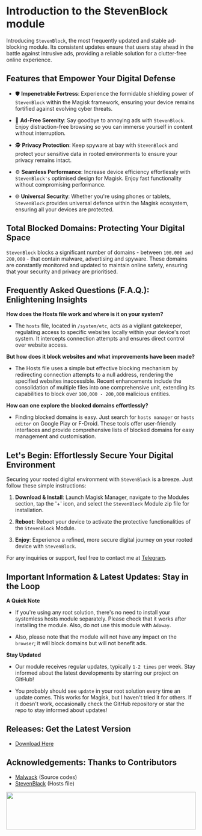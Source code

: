 # Introduction to the StevenBlock module

Introducing `StevenBlock`, the most frequently updated and stable ad-blocking module. Its consistent updates ensure that users stay ahead in the battle against intrusive ads, providing a reliable solution for a clutter-free online experience.

## Features that Empower Your Digital Defense

- 🛡️ **Impenetrable Fortress**: Experience the formidable shielding power of `StevenBlock` within the Magisk framework, ensuring your device remains fortified against evolving cyber threats.

- 🚫 **Ad-Free Serenity**: Say goodbye to annoying ads with `StevenBlock`. Enjoy distraction-free browsing so you can immerse yourself in content without interruption.

- 🕵️ **Privacy Protection**: Keep spyware at bay with `StevenBlock` and protect your sensitive data in rooted environments to ensure your privacy remains intact.

- ⚙️ **Seamless Performance**: Increase device efficiency effortlessly with `StevenBlock's` optimised design for Magisk. Enjoy fast functionality without compromising performance.

- 🌐 **Universal Security**: Whether you're using phones or tablets, `StevenBlock` provides universal defence within the Magisk ecosystem, ensuring all your devices are protected.

## Total Blocked Domains: Protecting Your Digital Space

`StevenBlock` blocks a significant number of domains - between `100,000 and 200,000` - that contain malware, advertising and spyware. These domains are constantly monitored and updated to maintain online safety, ensuring that your security and privacy are prioritised.

## Frequently Asked Questions (F.A.Q.): Enlightening Insights

**How does the Hosts file work and where is it on your system?**

- The `hosts` file, located in `/system/etc`, acts as a vigilant gatekeeper, regulating access to specific websites locally within your device's root system. It intercepts connection attempts and ensures direct control over website access.

**But how does it block websites and what improvements have been made?**

- The Hosts file uses a simple but effective blocking mechanism by redirecting connection attempts to a null address, rendering the specified websites inaccessible. Recent enhancements include the consolidation of multiple files into one comprehensive unit, extending its capabilities to block over `100,000 - 200,000` malicious entities.

**How can one explore the blocked domains effortlessly?**

- Finding blocked domains is easy. Just search for `hosts manager` or `hosts editor` on Google Play or F-Droid. These tools offer user-friendly interfaces and provide comprehensive lists of blocked domains for easy management and customisation.

## Let's Begin: Effortlessly Secure Your Digital Environment

Securing your rooted digital environment with `StevenBlock` is a breeze. Just follow these simple instructions:

1. **Download & Install**: Launch Magisk Manager, navigate to the Modules section, tap the '+' icon, and select the `StevenBlock` Module zip file for installation.

2. **Reboot**: Reboot your device to activate the protective functionalities of the `StevenBlock` Module.

3. **Enjoy**: Experience a refined, more secure digital journey on your rooted device with `StevenBlock`.

For any inquiries or support, feel free to contact me at [Telegram](https://t.me/microzort).

## Important Information & Latest Updates: Stay in the Loop

**A Quick Note**

- If you're using any root solution, there's no need to install your systemless hosts module separately. Please check that it works after installing the module. Also, do not use this module with `Adaway`.
  
- Also, please note that the module will not have any impact on the `browser`; it will block domains but will not benefit ads.

**Stay Updated**

- Our module receives regular updates, typically `1-2 times` per week. Stay informed about the latest developments by starring our project on GitHub!

- You probably should see `update` in your root solution every time an update comes. This works for Magisk, but I haven't tried it for others. If it doesn't work, occasionally check the GitHub repository or star the repo to stay informed about updates!

## Releases: Get the Latest Version

- [Download Here](https://github.com/mikropsoft/StevenBlock/releases)

## Acknowledgements: Thanks to Contributors

- [Malwack](https://github.com/Magisk-Modules-Alt-Repo/Malwack) (Source codes)
- [StevenBlack](https://github.com/StevenBlack/hosts) (Hosts file)

<img src="https://raw.githubusercontent.com/matfantinel/matfantinel/master/waves.svg" width="100%" height="100">
